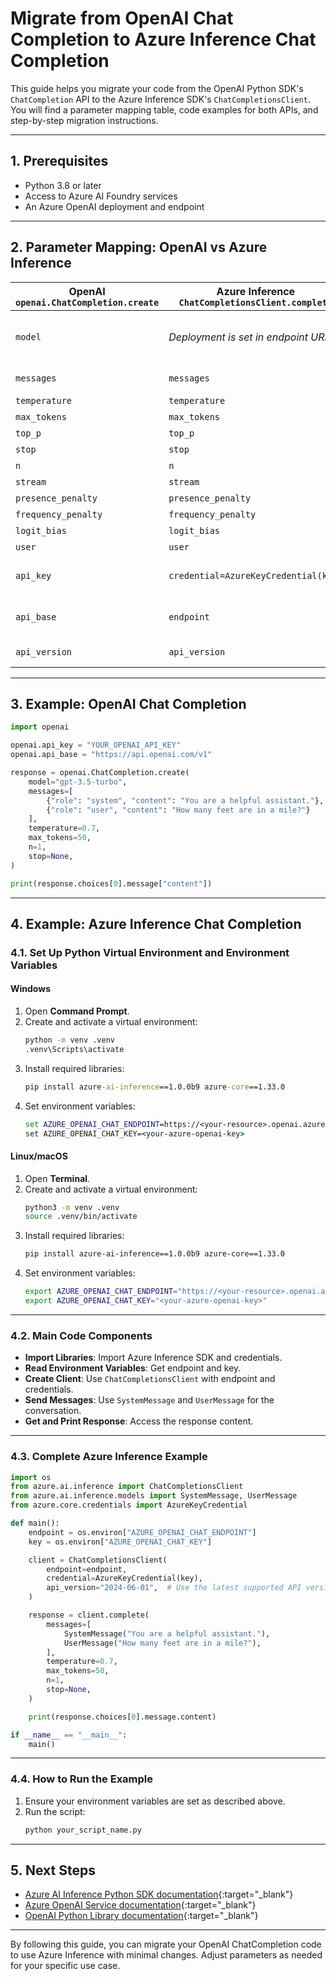 # Migrate from OpenAI Chat Completion to Azure Inference Chat Completion

This guide helps you migrate your code from the OpenAI Python SDK's `ChatCompletion` API to the Azure Inference SDK's `ChatCompletionsClient`. You will find a parameter mapping table, code examples for both APIs, and step-by-step migration instructions.

---

## 1. Prerequisites

- Python 3.8 or later
- Access to Azure AI Foundry services
- An Azure OpenAI deployment and endpoint

---

## 2. Parameter Mapping: OpenAI vs Azure Inference

| OpenAI `openai.ChatCompletion.create` | Azure Inference `ChatCompletionsClient.complete` | Notes |
|---------------------------------------|--------------------------------------------------|-------|
| `model`                              | *Deployment is set in endpoint URL*              | Azure uses deployment in endpoint, not as a parameter |
| `messages`                           | `messages`                                       | Same format (list of message objects) |
| `temperature`                        | `temperature`                                    | Same meaning |
| `max_tokens`                         | `max_tokens`                                     | Same meaning |
| `top_p`                              | `top_p`                                          | Same meaning |
| `stop`                               | `stop`                                           | Same meaning |
| `n`                                  | `n`                                              | Same meaning |
| `stream`                             | `stream`                                         | Same meaning |
| `presence_penalty`                   | `presence_penalty`                               | Same meaning |
| `frequency_penalty`                  | `frequency_penalty`                              | Same meaning |
| `logit_bias`                         | `logit_bias`                                     | Same meaning |
| `user`                               | `user`                                           | Same meaning |
| `api_key`                            | `credential=AzureKeyCredential(key)`             | Use AzureKeyCredential or Azure Identity |
| `api_base`                           | `endpoint`                                       | Azure endpoint includes deployment path |
| `api_version`                        | `api_version`                                    | Must be specified for Azure |

---

## 3. Example: OpenAI Chat Completion

```python
import openai

openai.api_key = "YOUR_OPENAI_API_KEY"
openai.api_base = "https://api.openai.com/v1"

response = openai.ChatCompletion.create(
    model="gpt-3.5-turbo",
    messages=[
        {"role": "system", "content": "You are a helpful assistant."},
        {"role": "user", "content": "How many feet are in a mile?"}
    ],
    temperature=0.7,
    max_tokens=50,
    n=1,
    stop=None,
)

print(response.choices[0].message["content"])
```

---

## 4. Example: Azure Inference Chat Completion

### 4.1. Set Up Python Virtual Environment and Environment Variables

#### Windows

1. Open **Command Prompt**.
2. Create and activate a virtual environment:
    ```cmd
    python -m venv .venv
    .venv\Scripts\activate
    ```
3. Install required libraries:
    ```cmd
    pip install azure-ai-inference==1.0.0b9 azure-core==1.33.0
    ```
4. Set environment variables:
    ```cmd
    set AZURE_OPENAI_CHAT_ENDPOINT=https://<your-resource>.openai.azure.com/openai/deployments/<your-deployment>
    set AZURE_OPENAI_CHAT_KEY=<your-azure-openai-key>
    ```

#### Linux/macOS

1. Open **Terminal**.
2. Create and activate a virtual environment:
    ```bash
    python3 -m venv .venv
    source .venv/bin/activate
    ```
3. Install required libraries:
    ```bash
    pip install azure-ai-inference==1.0.0b9 azure-core==1.33.0
    ```
4. Set environment variables:
    ```bash
    export AZURE_OPENAI_CHAT_ENDPOINT="https://<your-resource>.openai.azure.com/openai/deployments/<your-deployment>"
    export AZURE_OPENAI_CHAT_KEY="<your-azure-openai-key>"
    ```

---

### 4.2. Main Code Components

- **Import Libraries**: Import Azure Inference SDK and credentials.
- **Read Environment Variables**: Get endpoint and key.
- **Create Client**: Use `ChatCompletionsClient` with endpoint and credentials.
- **Send Messages**: Use `SystemMessage` and `UserMessage` for the conversation.
- **Get and Print Response**: Access the response content.

---

### 4.3. Complete Azure Inference Example

```python
import os
from azure.ai.inference import ChatCompletionsClient
from azure.ai.inference.models import SystemMessage, UserMessage
from azure.core.credentials import AzureKeyCredential

def main():
    endpoint = os.environ["AZURE_OPENAI_CHAT_ENDPOINT"]
    key = os.environ["AZURE_OPENAI_CHAT_KEY"]

    client = ChatCompletionsClient(
        endpoint=endpoint,
        credential=AzureKeyCredential(key),
        api_version="2024-06-01",  # Use the latest supported API version
    )

    response = client.complete(
        messages=[
            SystemMessage("You are a helpful assistant."),
            UserMessage("How many feet are in a mile?"),
        ],
        temperature=0.7,
        max_tokens=50,
        n=1,
        stop=None,
    )

    print(response.choices[0].message.content)

if __name__ == "__main__":
    main()
```

---

### 4.4. How to Run the Example

1. Ensure your environment variables are set as described above.
2. Run the script:
    ```bash
    python your_script_name.py
    ```

---

## 5. Next Steps

- [Azure AI Inference Python SDK documentation](https://learn.microsoft.com/python/api/overview/azure/ai-inference-readme){:target="_blank"}
- [Azure OpenAI Service documentation](https://learn.microsoft.com/azure/ai-services/openai/){:target="_blank"}
- [OpenAI Python Library documentation](https://platform.openai.com/docs/libraries/python-library){:target="_blank"}

---

By following this guide, you can migrate your OpenAI ChatCompletion code to use Azure Inference with minimal changes. Adjust parameters as needed for your specific use case.